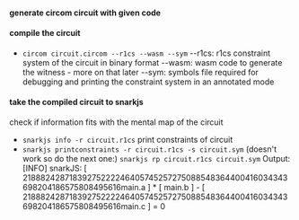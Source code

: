 #### generate circom circuit with given code

#### compile the circuit

- `circom circuit.circom --r1cs --wasm --sym`
  --r1cs: r1cs constraint system of the circuit in binary format
  --wasm: wasm code to generate the witness - more on that later
  --sym: symbols file required for debugging and printing the constraint system in an annotated mode

#### take the compiled circuit to snarkjs

check if information fits with the mental map of the circuit

- `snarkjs info -r circuit.r1cs`
  print constraints of circuit
- `snarkjs printconstraints -r circuit.r1cs -s circuit.sym`
  (doesn't work so do the next one:)
  `snarkjs rp circuit.r1cs circuit.sym`
  Output:
  [INFO] snarkJS: [ 21888242871839275222246405745257275088548364400416034343698204186575808495616main.a ] \* [ main.b ] - [ 21888242871839275222246405745257275088548364400416034343698204186575808495616main.c ] = 0
